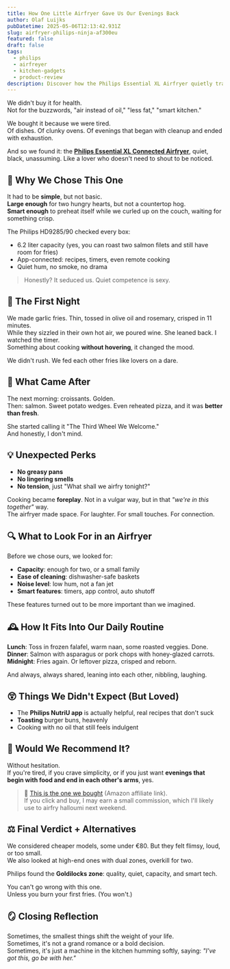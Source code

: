 ```yaml
---
title: How One Little Airfryer Gave Us Our Evenings Back
author: Olaf Luijks
pubDatetime: 2025-05-06T12:13:42.931Z
slug: airfryer-philips-ninja-af300eu
featured: false
draft: false
tags:
  - philips
  - airfreyer
  - kitchen-gadgets
  - product-review
description: Discover how the Philips Essential XL Airfryer quietly transformed our daily meals and our evenings together. A poetic, personal review bleding love, simplicity, and perfect crispiness.
---
```


We didn't buy it for health.  
Not for the buzzwords, "air instead of oil," "less fat," "smart kitchen."

We bought it because we were tired.  
Of dishes. Of clunky ovens. Of evenings that began with cleanup and ended with exhaustion.

And so we found it: the [**Philips Essential XL Connected Airfryer**](https://amzn.to/3FIPKdy), quiet, black, unassuming. Like a lover who doesn't need to shout to be noticed.

## 🌿 Why We Chose This One

It had to be **simple**, but not basic.  
**Large enough** for two hungry hearts, but not a countertop hog.  
**Smart enough** to preheat itself while we curled up on the couch, waiting for something crisp.

The Philips HD9285/90 checked every box:

- 6.2 liter capacity (yes, you can roast two salmon filets and still have room for fries)
- App-connected: recipes, timers, even remote cooking
- Quiet hum, no smoke, no drama

> Honestly? It seduced us. Quiet competence is sexy.

## 🍟 The First Night

We made garlic fries. Thin, tossed in olive oil and rosemary, crisped in 11 minutes.  
While they sizzled in their own hot air, we poured wine. She leaned back. I watched the timer.  
Something about cooking **without hovering**, it changed the mood.

We didn't rush. We fed each other fries like lovers on a dare.

## 🍗 What Came After

The next morning: croissants. Golden.  
Then: salmon. Sweet potato wedges. Even reheated pizza, and it was **better than fresh**.

She started calling it "The Third Wheel We Welcome."  
And honestly, I don't mind.

## 💡 Unexpected Perks

- **No greasy pans**
- **No lingering smells**
- **No tension**, just "What shall we airfry tonight?"

Cooking became **foreplay**. Not in a vulgar way, but in that _"we're in this together"_ way.  
The airfryer made space. For laughter. For small touches. For connection.

## 🔍 What to Look For in an Airfryer

Before we chose ours, we looked for:

- **Capacity**: enough for two, or a small family
- **Ease of cleaning**: dishwasher-safe baskets
- **Noise level**: low hum, not a fan jet
- **Smart features**: timers, app control, auto shutoff

These features turned out to be more important than we imagined.

## 🕰 How It Fits Into Our Daily Routine

**Lunch**: Toss in frozen falafel, warm naan, some roasted veggies. Done.  
**Dinner**: Salmon with asparagus or pork chops with honey-glazed carrots.  
**Midnight**: Fries again. Or leftover pizza, crisped and reborn.

And always, always shared, leaning into each other, nibbling, laughing.

## 😲 Things We Didn't Expect (But Loved)

- The **Philips NutriU app** is actually helpful, real recipes that don't suck
- **Toasting** burger buns, heavenly
- Cooking with no oil that still feels indulgent

## 🔁 Would We Recommend It?

Without hesitation.  
If you're tired, if you crave simplicity, or if you just want **evenings that begin with food and end in each other's arms**, yes.

> 🔗 [This is the one we bought](https://amzn.to/3FIPKdy) (Amazon affiliate link).  
> If you click and buy, I may earn a small commission, which I'll likely use to airfry halloumi next weekend.

## ⚖️ Final Verdict + Alternatives

We considered cheaper models, some under €80. But they felt flimsy, loud, or too small.  
We also looked at high-end ones with dual zones, overkill for two.

Philips found the **Goldilocks zone**: quality, quiet, capacity, and smart tech.

You can't go wrong with this one.  
Unless you burn your first fries. (You won't.)

## 🪞 Closing Reflection

Sometimes, the smallest things shift the weight of your life.  
Sometimes, it's not a grand romance or a bold decision.  
Sometimes, it's just a machine in the kitchen humming softly, saying: _"I've got this, go be with her."_
